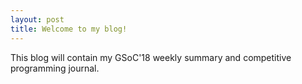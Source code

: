 ```yaml
---
layout: post
title: Welcome to my blog!
---
```


This blog will contain my GSoC'18 weekly summary and competitive programming journal.
